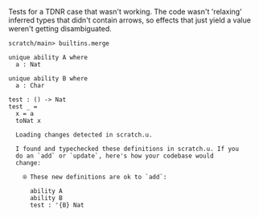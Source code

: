 Tests for a TDNR case that wasn't working. The code wasn't 'relaxing'
inferred types that didn't contain arrows, so effects that just yield
a value weren't getting disambiguated.

``` ucm :hide
scratch/main> builtins.merge

```

``` unison
unique ability A where
  a : Nat

unique ability B where
  a : Char

test : () -> Nat
test _ =
  x = a
  toNat x
```

``` ucm :added-by-ucm
  Loading changes detected in scratch.u.

  I found and typechecked these definitions in scratch.u. If you
  do an `add` or `update`, here's how your codebase would
  change:
  
    ⍟ These new definitions are ok to `add`:
    
      ability A
      ability B
      test : '{B} Nat

```
